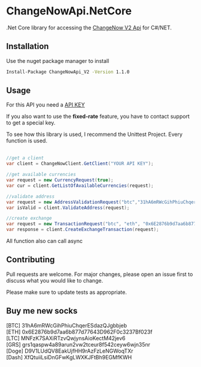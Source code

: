 # ChangeNowApi.NetCore 

.Net Core library for accessing the [ChangeNow V2 Api](https://changenow.io/api/docs) for C#/NET.

## Installation
Use the nuget package manager to install
```bash
Install-Package ChangeNowApi_V2 -Version 1.1.0
```

## Usage
For this API you need a [API KEY](https://changenow.io?link_id=e1c506d2e6ebc6) <br />

If you also want to use the <b>fixed-rate</b> feature, you have to contact support to get a special key.<br />

To see how this library is used, I recommend the Unittest Project. Every function is used.<br /><br/>

```c#
//get a client
var client = ChangeNowClient.GetClient("YOUR API KEY");

//get available currencies
var request = new CurrencyRequest(true);
var cur = client.GetListOfAvailableCurrencies(request);

//validate address
var request = new AddressValidationRequest("btc","31hA6mRWcGihPhiuChqerESdazQJgbbjeb");
var isValid = client.ValidateAddress(request);

//create exchange
var request = new TransactionRequest("btc", "eth", "0x6E2876b9d7aa6b877d77643D962F0c3237Bf023f", "0.1");
var response = client.CreateExchangeTransaction(request);
```
 All function also can call async




## Contributing
Pull requests are welcome. For major changes, please open an issue first to discuss what you would like to change.

Please make sure to update tests as appropriate.


## Buy me new socks
[BTC] 31hA6mRWcGihPhiuChqerESdazQJgbbjeb <br />
[ETH] 0x6E2876b9d7aa6b877d77643D962F0c3237Bf023f <br />
[LTC] MNFzK7SAXiRTzvQwjynsAioKectM42jev6<br />
[GRS] grs1qaspw4a89arun2vw2tceur8f542ceyw6wjn35nr <br />
[Doge] D9V1LUdQV8EakUjfHH9rAzFzLeNGWoqTXr <br />
[Dash] XfQtuiiLsiDnGFwKgLWXKJFtBh9EGMfKWH <br />


